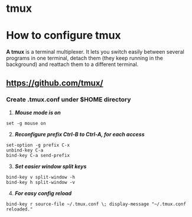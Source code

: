 # tmux

# How to configure tmux


**A tmux** is a terminal multiplexer. It lets you switch easily between several programs in one terminal, detach them (they keep running in the background) and reattach them to a different terminal.

## https://github.com/tmux/

### Create .tmux.conf under $HOME directory

1. ***Mouse mode is on***

```
set -g mouse on
```

2. ***Reconfigure prefix Ctrl-B to Ctrl-A, for each access***

```
set-option -g prefix C-x
unbind-key C-a
bind-key C-a send-prefix
```

3. ***Set easier window split keys***

```
bind-key v split-window -h
bind-key h split-window -v
```
4. ***For easy config reload***

```
bind-key r source-file ~/.tmux.conf \; display-message "~/.tmux.conf reloaded."
```




